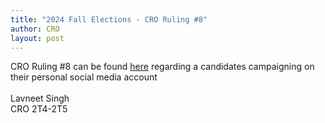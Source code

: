 ```yaml
---
title: "2024 Fall Elections - CRO Ruling #8"
author: CRO
layout: post
---
```


CRO Ruling #8 can be found <a href="https://docs.google.com/document/d/1ZGa2VG7i_pgTGvqprj1HltVxBr3sFZYJ-6qQbdqgrCY/edit">here</a> regarding a candidates campaigning on their personal social media account<br><br> Lavneet Singh<br> CRO 2T4-2T5
